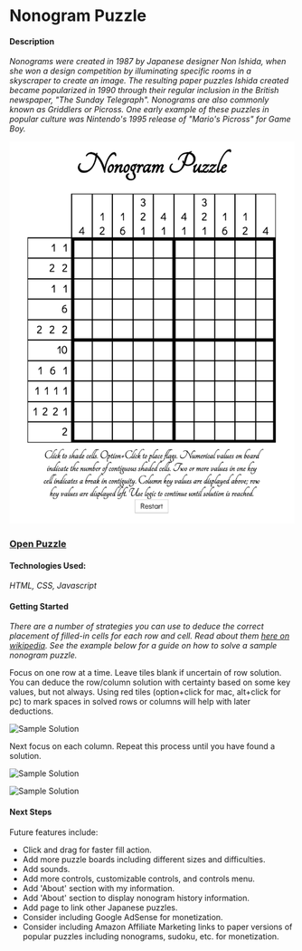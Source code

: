 # Nonogram Puzzle
#### Description
*Nonograms were created in 1987 by Japanese designer Non Ishida, when she won a design competition by illuminating specific rooms in a skyscraper to create an image. The resulting paper puzzles Ishida created became popularized in 1990 through their regular inclusion in the British newspaper, "The Sunday Telegraph". Nonograms are also commonly known as Griddlers or Picross. One early example of these puzzles in popular culture was Nintendo's 1995 release of "Mario's Picross" for Game Boy.*

![Nonogram Screenshot](images/nonogram-screenshot.png "Nonogram Screenshot")

### [Open Puzzle](https://josephcoburn.github.io/nonogram-game/)

#### Technologies Used:
*HTML, CSS, Javascript*

#### Getting Started

*There are a number of strategies you can use to deduce the correct placement of filled-in cells for each row and cell. Read about them 
[here on wikipedia](https://en.wikipedia.org/wiki/Nonogram#Solution_techniques). See the example below for a guide on how to solve a sample nonogram puzzle.*

Focus on one row at a time. Leave tiles blank if uncertain of row solution. You can deduce the row/column solution with certainty based on some key values, but not always. Using red tiles (option+click for mac, alt+click for pc) to mark spaces in solved rows or columns will help with later deductions.

![Sample Solution](https://media.giphy.com/media/j3KGgQhrRKiLps62I3/giphy.gif)


Next focus on each column. Repeat this process until you have found a solution.

![Sample Solution](https://media.giphy.com/media/SqgBF5Zs7fafQIcHrj/giphy.gif)


![Sample Solution](https://media.giphy.com/media/U5IlbOo5IoXEHBwfPn/giphy.gif)

#### Next Steps
Future features include:

- Click and drag for faster fill action.
- Add more puzzle boards including different sizes and difficulties.
- Add sounds.
- Add more controls, customizable controls, and controls menu.
- Add 'About' section with my information.
- Add 'About' section to display nonogram history information.
- Add page to link other Japanese puzzles.
- Consider including Google AdSense for monetization.
- Consider including Amazon Affiliate Marketing links to paper versions of popular puzzles including nonograms, sudoku, etc. for monetization.